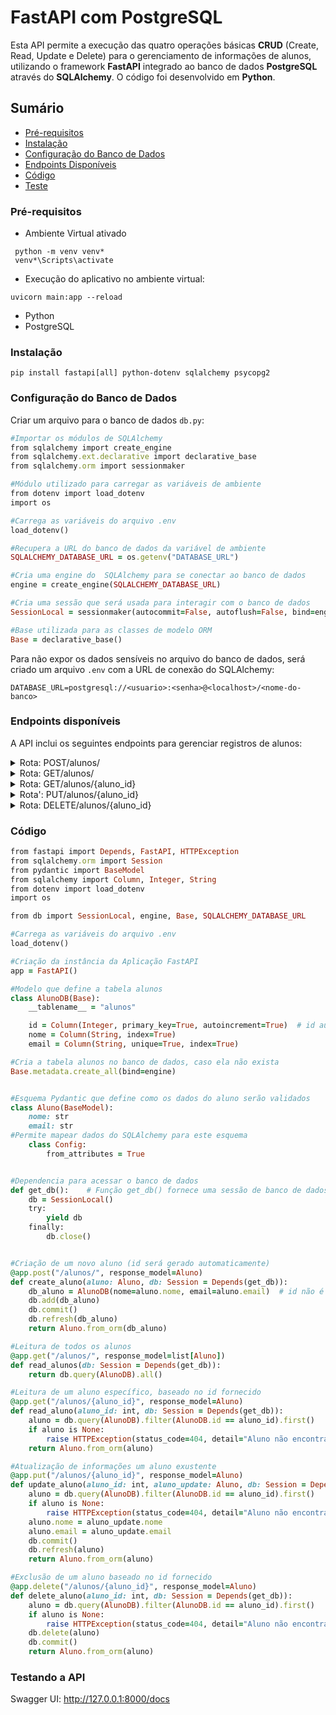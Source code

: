 # FastAPI com PostgreSQL

Esta API permite a execução das quatro operações básicas **CRUD** (Create, Read, Update e Delete) para o gerenciamento de informações de alunos, utilizando o framework **FastAPI** integrado ao banco de dados **PostgreSQL** através do **SQLAlchemy**. O código foi desenvolvido em **Python**.

## Sumário

- [Pré-requisitos](#pré-requisitos)
- [Instalação](#instalação)
- [Configuração do Banco de Dados](#configuração-do-banco-de-dados)
- [Endpoints Disponíveis](#endpoints-disponíveis)
- [Código](#código)
- [Teste](#testando-a-api)

### Pré-requisitos

- Ambiente Virtual ativado

```
 python -m venv venv*
 venv*\Scripts\activate
``` 
- Execução do aplicativo no ambiente virtual:
```
uvicorn main:app --reload
``` 
- Python
- PostgreSQL

### Instalação

```
pip install fastapi[all] python-dotenv sqlalchemy psycopg2
```

### Configuração do Banco de Dados

Criar um arquivo para o banco de dados `db.py`:

```ruby
#Importar os módulos de SQLAlchemy
from sqlalchemy import create_engine
from sqlalchemy.ext.declarative import declarative_base
from sqlalchemy.orm import sessionmaker

#Módulo utilizado para carregar as variáveis de ambiente
from dotenv import load_dotenv
import os

#Carrega as variáveis do arquivo .env
load_dotenv()

#Recupera a URL do banco de dados da variável de ambiente
SQLALCHEMY_DATABASE_URL = os.getenv("DATABASE_URL")

#Cria uma engine do  SQLAlchemy para se conectar ao banco de dados
engine = create_engine(SQLALCHEMY_DATABASE_URL)

#Cria uma sessão que será usada para interagir com o banco de dados
SessionLocal = sessionmaker(autocommit=False, autoflush=False, bind=engine)

#Base utilizada para as classes de modelo ORM
Base = declarative_base()
```

Para não expor os dados sensíveis no arquivo do banco de dados, será criado um arquivo `.env` com a URL de conexão do SQLAlchemy:

```
DATABASE_URL=postgresql://<usuario>:<senha>@<localhost>/<nome-do-banco>
```

### Endpoints disponíveis

A API inclui os seguintes endpoints para gerenciar registros de alunos:
<details>
<summary>Rota: POST/alunos/</summary>
  
  **Descrição**: Cria um novo aluno.

  **Entrada**: Objeto JSON contendo `nome` e `email`.
  
  **Resposta**: Objeto `Aluno` recém-criado.
</details>

<details>
<summary>Rota: GET/alunos/</summary>
  
  **Descrição**: Retorna uma lista com todos os alunos cadastrados.

  **Resposta**: Lista de objetos `Aluno`.
</details>
<details>
<summary>Rota: GET/alunos/{aluno_id}</summary>
  
  **Descrição**: Retorna os dados do aluno com base no id fornecido.

  
  **Resposta**: Objeto `Aluno`.
</details>
<details>
<summary>Rota': PUT/alunos/{aluno_id}</summary>
  
  **Descrição**: Atualiza os dados de um aluno existente.

  **Entrada**: Objeto JSON contendo os novos valores de `nome` e `email`
  
  **Resposta**: Objeto `Aluno` atualizado.
</details>

<details>
<summary>Rota: DELETE/alunos/{aluno_id}</summary>
  
  **Descrição**: Exclui um aluno com base no id fornecido.

  **Resposta**: Objeto `Aluno` excluído.
</details>

### Código

```ruby
from fastapi import Depends, FastAPI, HTTPException
from sqlalchemy.orm import Session
from pydantic import BaseModel
from sqlalchemy import Column, Integer, String
from dotenv import load_dotenv
import os

from db import SessionLocal, engine, Base, SQLALCHEMY_DATABASE_URL

#Carrega as variáveis do arquivo .env
load_dotenv()

#Criação da instância da Aplicação FastAPI
app = FastAPI()

#Modelo que define a tabela alunos
class AlunoDB(Base):
    __tablename__ = "alunos"

    id = Column(Integer, primary_key=True, autoincrement=True)  # id autoincrementado
    nome = Column(String, index=True)
    email = Column(String, unique=True, index=True)

#Cria a tabela alunos no banco de dados, caso ela não exista
Base.metadata.create_all(bind=engine)


#Esquema Pydantic que define como os dados do aluno serão validados
class Aluno(BaseModel):
    nome: str
    email: str
#Permite mapear dados do SQLAlchemy para este esquema
    class Config:
        from_attributes = True  


#Dependencia para acessar o banco de dados
def get_db():    # Função get_db() fornece uma sessão de banco de dados com SessionLocal, que foi definido no arquivo db.py
    db = SessionLocal() 
    try:
        yield db
    finally:
        db.close()


#Criação de um novo aluno (id será gerado automaticamente)
@app.post("/alunos/", response_model=Aluno)
def create_aluno(aluno: Aluno, db: Session = Depends(get_db)):
    db_aluno = AlunoDB(nome=aluno.nome, email=aluno.email)  # id não é mais necessário
    db.add(db_aluno)
    db.commit()
    db.refresh(db_aluno)
    return Aluno.from_orm(db_aluno)

#Leitura de todos os alunos
@app.get("/alunos/", response_model=list[Aluno])
def read_alunos(db: Session = Depends(get_db)):
    return db.query(AlunoDB).all()

#Leitura de um aluno específico, baseado no id fornecido
@app.get("/alunos/{aluno_id}", response_model=Aluno)
def read_aluno(aluno_id: int, db: Session = Depends(get_db)):
    aluno = db.query(AlunoDB).filter(AlunoDB.id == aluno_id).first()
    if aluno is None:
        raise HTTPException(status_code=404, detail="Aluno não encontrado")
    return Aluno.from_orm(aluno)

#Atualização de informações um aluno exustente
@app.put("/alunos/{aluno_id}", response_model=Aluno)
def update_aluno(aluno_id: int, aluno_update: Aluno, db: Session = Depends(get_db)):
    aluno = db.query(AlunoDB).filter(AlunoDB.id == aluno_id).first()
    if aluno is None:
        raise HTTPException(status_code=404, detail="Aluno não encontrado")
    aluno.nome = aluno_update.nome
    aluno.email = aluno_update.email
    db.commit()
    db.refresh(aluno)
    return Aluno.from_orm(aluno)

#Exclusão de um aluno baseado no id fornecido 
@app.delete("/alunos/{aluno_id}", response_model=Aluno)
def delete_aluno(aluno_id: int, db: Session = Depends(get_db)):
    aluno = db.query(AlunoDB).filter(AlunoDB.id == aluno_id).first()
    if aluno is None:
        raise HTTPException(status_code=404, detail="Aluno não encontrado")
    db.delete(aluno)
    db.commit()
    return Aluno.from_orm(aluno)
```


### Testando a API

Swagger UI: http://127.0.0.1:8000/docs